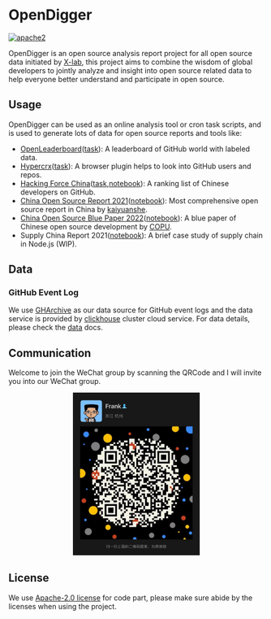# OpenDigger

[![apache2](https://img.shields.io/badge/license-Apache%202-blue)](LICENSE)

OpenDigger is an open source analysis report project for all open source data initiated by [X-lab](https://x-lab.info), this project aims to combine the wisdom of global developers to jointly analyze and insight into open source related data to help everyone better understand and participate in open source.

## Usage

OpenDigger can be used as an online analysis tool or cron task scripts, and is used to generate lots of data for open source reports and tools like:

- [OpenLeaderboard](https://open-leaderboard.x-lab.info/)([task](/src/cron/tasks/open_leaderboard.ts)): A leaderboard of GitHub world with labeled data.
- [Hypercrx](https://github.com/hypertrons/hypertrons-crx)([task](/src/cron//tasks/hypercrx_repo.ts)): A browser plugin helps to look into GitHub users and repos.
- [Hacking Force China](https://opensource.win/)([task](/src/cron/tasks/hacking_force_annual.ts),[notebook](/notebook/hacking_force.ipynb)): A ranking list of Chinese developers on GitHub.
- [China Open Source Report 2021](https://kaiyuanshe.cn/document/china-os-report-2021/)([notebook](/notebook/China_open_source_report_2021.ipynb)): Most comprehensive open source report in China by [kaiyuanshe](https://kaiyuanshe.cn/).
- [China Open Source Blue Paper 2022](http://www.copu.org.cn/new/308)([notebook](/notebook/China_open_source_blue_paper_2022.ipynb)): A blue paper of Chinese open source development by [COPU](http://www.copu.org.cn/).
- Supply China Report 2021([notebook](/notebook/supply_chain_report_2021.ipynb)): A brief case study of supply chain in Node.js (WIP).

## Data

### GitHub Event Log

We use [GHArchive](https://www.gharchive.org/) as our data source for GitHub event logs and the data service is provided by [clickhouse](https://clickhouse.tech/) cluster cloud service. For data details, please check the [data](https://github.com/X-lab2017/open-digger/blob/master/docs/data.md) docs.

## Communication

Welcome to join the WeChat group by scanning the QRCode and I will invite you into our WeChat group.

<div align=center>
<img src='./docs/assets/wechat-qrcode.png' width="250px">
</div>

## License

We use [Apache-2.0 license](LICENSE) for code part, please make sure abide by the licenses when using the project.
